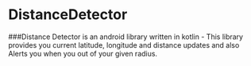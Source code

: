 # DistanceDetector

###Distance Detector is an android library written in kotlin - This library provides you current latitude, longitude and distance updates and also Alerts you when you out of your given radius.
